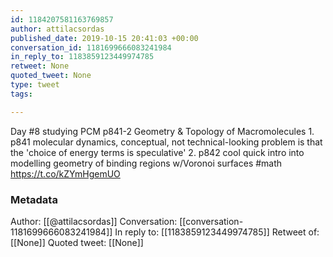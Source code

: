 ```yaml
---
id: 1184207581163769857
author: attilacsordas
published_date: 2019-10-15 20:41:03 +00:00
conversation_id: 1181699666083241984
in_reply_to: 1183859123449974785
retweet: None
quoted_tweet: None
type: tweet
tags:

---
```


Day #8 studying PCM p841-2 Geometry &amp; Topology of Macromolecules 1. p841 molecular dynamics, conceptual, not technical-looking problem is that the 'choice of energy terms is speculative' 2. p842 cool quick intro into modelling geometry of binding regions w/Voronoi surfaces #math https://t.co/kZYmHgemUO

### Metadata

Author: [[@attilacsordas]]
Conversation: [[conversation-1181699666083241984]]
In reply to: [[1183859123449974785]]
Retweet of: [[None]]
Quoted tweet: [[None]]
